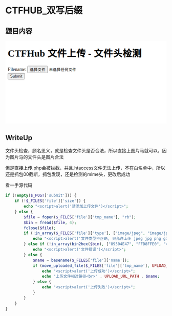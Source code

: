 # CTFHUB_双写后缀

## 题目内容

![image-20210825050534041](pic/30.png)


## WriteUp

文件头检查，顾名思义，就是检查文件头是否合法，所以直接上图片马就可以，因为图片马的文件头是图片合法

但是直接上传.php会被拦截，并且.htaccess文件无法上传，不在白名单中，所以还是抓包00截断，抓包发现，还是检测的mime头，更改后成功

看一手源代码

```php
if (!empty($_POST['submit'])) {
    if (!$_FILES['file']['size']) {
        echo "<script>alert('请添加上传文件')</script>";
    } else {
        $file = fopen($_FILES['file']['tmp_name'], "rb");
        $bin = fread($file, 4);
        fclose($file);
        if (!in_array($_FILES['file']['type'], ["image/jpeg", "image/jpg", "image/png", "image/gif"])) {
            echo "<script>alert('文件类型不正确, 只允许上传 jpeg jpg png gif 类型的文件')</script>";
        } else if (!in_array(bin2hex($bin), ["89504E47", "FFD8FFE0", "47494638"])) {
            echo "<script>alert('文件错误')</script>";
        } else {
            $name = basename($_FILES['file']['name']);
            if (move_uploaded_file($_FILES['file']['tmp_name'], UPLOAD_PATH . $name)) {
                echo "<script>alert('上传成功')</script>";
                echo "上传文件相对路径<br>" . UPLOAD_URL_PATH . $name;
            } else {
                echo "<script>alert('上传失败')</script>";
            }
        }
    }
}
```





